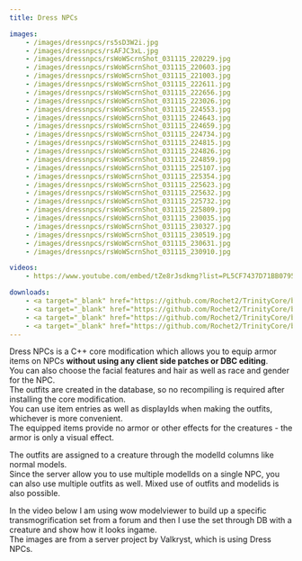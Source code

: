 ```yaml
---
title: Dress NPCs

images:
    - /images/dressnpcs/rs5sD3W2i.jpg
    - /images/dressnpcs/rsAFJC3xL.jpg
    - /images/dressnpcs/rsWoWScrnShot_031115_220229.jpg
    - /images/dressnpcs/rsWoWScrnShot_031115_220603.jpg
    - /images/dressnpcs/rsWoWScrnShot_031115_221003.jpg
    - /images/dressnpcs/rsWoWScrnShot_031115_222611.jpg
    - /images/dressnpcs/rsWoWScrnShot_031115_222656.jpg
    - /images/dressnpcs/rsWoWScrnShot_031115_223026.jpg
    - /images/dressnpcs/rsWoWScrnShot_031115_224553.jpg
    - /images/dressnpcs/rsWoWScrnShot_031115_224643.jpg
    - /images/dressnpcs/rsWoWScrnShot_031115_224659.jpg
    - /images/dressnpcs/rsWoWScrnShot_031115_224734.jpg
    - /images/dressnpcs/rsWoWScrnShot_031115_224815.jpg
    - /images/dressnpcs/rsWoWScrnShot_031115_224826.jpg
    - /images/dressnpcs/rsWoWScrnShot_031115_224859.jpg
    - /images/dressnpcs/rsWoWScrnShot_031115_225107.jpg
    - /images/dressnpcs/rsWoWScrnShot_031115_225354.jpg
    - /images/dressnpcs/rsWoWScrnShot_031115_225623.jpg
    - /images/dressnpcs/rsWoWScrnShot_031115_225632.jpg
    - /images/dressnpcs/rsWoWScrnShot_031115_225732.jpg
    - /images/dressnpcs/rsWoWScrnShot_031115_225809.jpg
    - /images/dressnpcs/rsWoWScrnShot_031115_230035.jpg
    - /images/dressnpcs/rsWoWScrnShot_031115_230327.jpg
    - /images/dressnpcs/rsWoWScrnShot_031115_230519.jpg
    - /images/dressnpcs/rsWoWScrnShot_031115_230631.jpg
    - /images/dressnpcs/rsWoWScrnShot_031115_230910.jpg

videos:
    - https://www.youtube.com/embed/tZe8rJsdkmg?list=PL5CF7437D71BB0795

downloads:
    - <a target="_blank" href="https://github.com/Rochet2/TrinityCore/blob/dressnpcs_3.3.5/src/server/scripts/Custom/DressNPCs/" class="download button" onClick="ga('send', 'event', 'Download', 'click', 'Dress NPCs TrinityCore 3.3.5');">TrinityCore 3.3.5</a>
    - <a target="_blank" href="https://github.com/Rochet2/TrinityCore/blob/dressnpcs_6.x/src/server/scripts/Custom/DressNPCs/" class="download button" onClick="ga('send', 'event', 'Download', 'click', 'Dress NPCs TrinityCore 6.x');">TrinityCore 6.x</a>
    - <a target="_blank" href="https://github.com/Rochet2/TrinityCore/blob/dressnpcs_7.x/src/server/scripts/Custom/DressNPCs/" class="download button" onClick="ga('send', 'event', 'Download', 'click', 'Dress NPCs TrinityCore 7.x');">TrinityCore 7.x</a>
    - <a target="_blank" href="https://github.com/Rochet2/TrinityCore/blob/dressnpcs_master/src/server/scripts/Custom/DressNPCs/" class="download button" onClick="ga('send', 'event', 'Download', 'click', 'Dress NPCs TrinityCore master');">TrinityCore master (8.x)</a>
---
```


Dress NPCs is a C++ core modification which allows you to equip armor items on NPCs **without using any client side patches or DBC editing**.  
You can also choose the facial features and hair as well as race and gender for the NPC.  
The outfits are created in the database, so no recompiling is required after installing the core modification.  
You can use item entries as well as displayIds when making the outfits, whichever is more convenient.  
The equipped items provide no armor or other effects for the creatures - the armor is only a visual effect.

The outfits are assigned to a creature through the modelId columns like normal models.  
Since the server allow you to use multiple modelIds on a single NPC, you can also use multiple outfits as well. Mixed use of outfits and modelids is also possible.

In the video below I am using wow modelviewer to build up a specific transmogrification set from a forum and then I use the set through DB with a creature and show how it looks ingame.   
The images are from a server project by Valkryst, which is using Dress NPCs.

